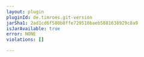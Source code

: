 ```yaml
---
layout: plugin
pluginId: de.timroes.git-version
jarSha1: 2ad1cd6f580b8ffe729510baeb5881638929c8a9
isJarAvailable: true
error: NONE
violations: []

---
```

